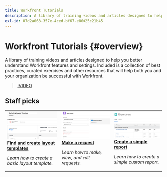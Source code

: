 ```yaml
---
title: Workfront Tutorials
description: A library of training videos and articles designed to help you better understand Workfront features and settings.  Included is a collection of best practices, curated exercises and other resources that will help both you and your organization be successful with Workfront.
exl-id: 07d2a063-357e-4ced-bf67-e80025c21b45
---
```

# Workfront Tutorials {#overview}

A library of training videos and articles designed to help you better understand Workfront features and settings.  Included is a collection of best practices, curated exercises and other resources that will help both you and your organization be successful with Workfront.

>[!VIDEO](https://video.tv.adobe.com/v/335063/?quality=12&learn=on&enablevpops)

<!-- 

This is the landing page of the user guide. It should be the first list item in the TOC.md file. 
See other user landing pages to get ideas. 

-->


<div id="recs-overview-body-1"></div>
<div id="recs-overview-body-2"></div>
<div id="recs-overview-body-3"></div>
<div id="recs-overview-body-4"></div>
<div id="recs-overview-body-5"></div>
<div id="recs-overview-body-6"></div>

<div id="staff-picks-section">

## Staff picks

<table style="margin-top: 0 !important">
  <tr>
   <td>
      <a href="/help/administration-and-setup/layout-templates/find-layout-templates.md">
      <img alt="Find and create layout templates" src="/help/assets/ltemp_01.png"/>
      </a>
      <div>
         <a href="/help/administration-and-setup/layout-templates/find-layout-templates.md"><strong>Find and create layout templates</strong></a>
      </div>
      <p>
         <em>Learn how to create a basic layout template.</em>
      </p>
    </td>
   <td>
      <a href="/help/manage-work/issues-requests/make-a-request.md">
      <img alt="Make a request" src="/help/assets/nrequest_01.png"/>
      </a>
      <div>
         <a href="/help/manage-work/issues-requests/make-a-request.md"><strong>Make a request</strong></a>
      </div>
      <p>
         <em>Learn how to make, view, and edit requests.</em>
      </p>

   <td>
      <a href="/help/reporting/basic-reporting/create-a-simple-report.md">
      <img alt="Create a simple report" src="/help/assets/sreport_01.png"/>
      </a>
      <div>
         <a href="/help/reporting/basic-reporting/create-a-simple-report.md"><strong>Create a simple report</strong></a>
      </div>
      <p>
         <em>Learn how to create a simple custom report.</em>
      </p>
    </td>
  </tr>
</table>

</div>
